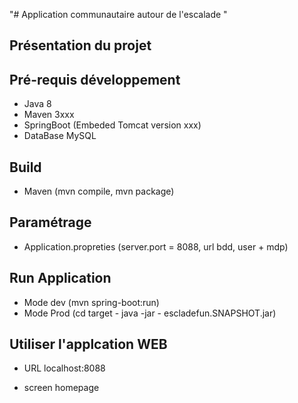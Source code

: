 "# Application communautaire autour de l'escalade " 

## Présentation du projet

## Pré-requis développement

- Java 8
- Maven 3xxx
- SpringBoot (Embeded Tomcat version xxx)
- DataBase MySQL

## Build

- Maven (mvn compile, mvn package)

## Paramétrage

- Application.propreties (server.port = 8088, url bdd, user + mdp)

## Run Application

- Mode dev (mvn spring-boot:run)
- Mode Prod (cd target - java -jar - escladefun.SNAPSHOT.jar)

## Utiliser l'applcation WEB

- URL localhost:8088

- screen homepage 


